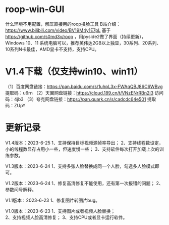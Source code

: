# roop-win-GUI
什么环境不用配置，解压直接用的roop换脸工具
B站介绍：https://www.bilibili.com/video/BV19M4y1E7pL
基于 https://github.com/s0md3v/roop ，用pyside2做了界面（持续更新），Windows 10、11 系统电脑可以，推荐英伟达2GB以上独显，30系列、20系列、10系列N卡最佳，AMD显卡不支持，支持CPU。

# V1.4下载（仅支持win10、win11）
（1）百度网盘链接：https://pan.baidu.com/s/1uhpL3x-FWAqQBJ86C6WBvg 提取码：u6rn 
（2）天翼网盘链接：https://cloud.189.cn/t/VNzENrRBn2I3  访问码：4jb3
（3）夸克网盘链接：https://pan.quark.cn/s/cadcdc64e501 提取码：ZUpY

# 更新记录
V1.4版本：2023-6-25
1、支持保持目标视频源帧率导出；
2、支持线程数设定，小的线程数显存占用小一些，但速度慢一些；
3、支持软件每次打开加载上次的训练参数。

V1.3版本：2023-6-24
1、支持多张人脸替换成同一个人脸，勾选多人脸模式即可。

V1.2版本：2023-6-24
1、修复高清修复不能使用，还有第一次报错的问题；
2、参数问号解释。

V1.1版本：2023-6-23
1、修复图片转图片bug。

V1.0版本：2023-6-23
1、支持图片或者视频人脸替换；  
2、支持视频人脸高清修复；
3、支持CPU或者显卡运行软件。
